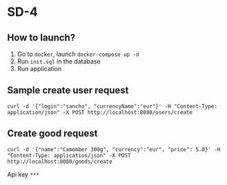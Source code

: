# SD-4

## How to launch?
1. Go to `docker`, launch `docker-compose up -d`
2. Run `init.sql` in the database
3. Run application

## Sample create user request
```
curl -d '{"login":"sancho", "currencyName":"eur"}' -H "Content-Type: application/json" -X POST http://localhost:8080/users/create
```

## Create good request
```
curl -d '{"name":"Camomber 300g", "currency":"eur", "price": 5.0}' -H "Content-Type: application/json" -X POST http://localhost:8080/goods/create
```

Api key `***`
